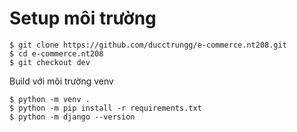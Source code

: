 # Setup môi trường
```
$ git clone https://github.com/ducctrungg/e-commerce.nt208.git
$ cd e-commerce.nt208
$ git checkout dev
```

Build với môi trường venv
```
$ python -m venv .  
$ python -m pip install -r requirements.txt
$ python -m django --version
```